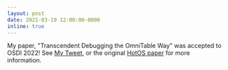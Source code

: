 ```yaml
---
layout: post
date: 2021-03-19 12:00:00-0000
inline: true
---
```


My paper, "Transcendent Debugging the OmniTable Way" was accepted to
OSDI 2022! See [My
Tweet](https://twitter.com/AndrewRQuinn/status/1505285769757294594?s=20&t=ahUPCmIh-So2C_Wj1h4YcA),
or the original [HotOS paper](/assets/pdf/quinn19.pdf) for more information.
